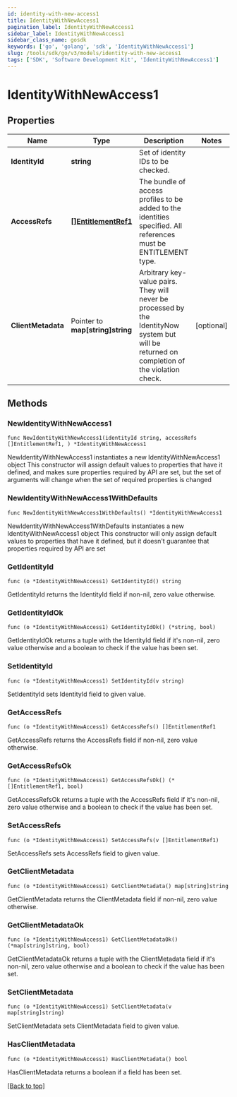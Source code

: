 ```yaml
---
id: identity-with-new-access1
title: IdentityWithNewAccess1
pagination_label: IdentityWithNewAccess1
sidebar_label: IdentityWithNewAccess1
sidebar_class_name: gosdk
keywords: ['go', 'golang', 'sdk', 'IdentityWithNewAccess1'] 
slug: /tools/sdk/go/v3/models/identity-with-new-access1
tags: ['SDK', 'Software Development Kit', 'IdentityWithNewAccess1']
---
```


# IdentityWithNewAccess1

## Properties

Name | Type | Description | Notes
------------ | ------------- | ------------- | -------------
**IdentityId** | **string** | Set of identity IDs to be checked. | 
**AccessRefs** | [**[]EntitlementRef1**](EntitlementRef1) | The bundle of access profiles to be added to the identities specified. All references must be ENTITLEMENT type. | 
**ClientMetadata** | Pointer to **map[string]string** | Arbitrary key-value pairs. They will never be processed by the IdentityNow system but will be returned on completion of the violation check. | [optional] 

## Methods

### NewIdentityWithNewAccess1

`func NewIdentityWithNewAccess1(identityId string, accessRefs []EntitlementRef1, ) *IdentityWithNewAccess1`

NewIdentityWithNewAccess1 instantiates a new IdentityWithNewAccess1 object
This constructor will assign default values to properties that have it defined,
and makes sure properties required by API are set, but the set of arguments
will change when the set of required properties is changed

### NewIdentityWithNewAccess1WithDefaults

`func NewIdentityWithNewAccess1WithDefaults() *IdentityWithNewAccess1`

NewIdentityWithNewAccess1WithDefaults instantiates a new IdentityWithNewAccess1 object
This constructor will only assign default values to properties that have it defined,
but it doesn't guarantee that properties required by API are set

### GetIdentityId

`func (o *IdentityWithNewAccess1) GetIdentityId() string`

GetIdentityId returns the IdentityId field if non-nil, zero value otherwise.

### GetIdentityIdOk

`func (o *IdentityWithNewAccess1) GetIdentityIdOk() (*string, bool)`

GetIdentityIdOk returns a tuple with the IdentityId field if it's non-nil, zero value otherwise
and a boolean to check if the value has been set.

### SetIdentityId

`func (o *IdentityWithNewAccess1) SetIdentityId(v string)`

SetIdentityId sets IdentityId field to given value.


### GetAccessRefs

`func (o *IdentityWithNewAccess1) GetAccessRefs() []EntitlementRef1`

GetAccessRefs returns the AccessRefs field if non-nil, zero value otherwise.

### GetAccessRefsOk

`func (o *IdentityWithNewAccess1) GetAccessRefsOk() (*[]EntitlementRef1, bool)`

GetAccessRefsOk returns a tuple with the AccessRefs field if it's non-nil, zero value otherwise
and a boolean to check if the value has been set.

### SetAccessRefs

`func (o *IdentityWithNewAccess1) SetAccessRefs(v []EntitlementRef1)`

SetAccessRefs sets AccessRefs field to given value.


### GetClientMetadata

`func (o *IdentityWithNewAccess1) GetClientMetadata() map[string]string`

GetClientMetadata returns the ClientMetadata field if non-nil, zero value otherwise.

### GetClientMetadataOk

`func (o *IdentityWithNewAccess1) GetClientMetadataOk() (*map[string]string, bool)`

GetClientMetadataOk returns a tuple with the ClientMetadata field if it's non-nil, zero value otherwise
and a boolean to check if the value has been set.

### SetClientMetadata

`func (o *IdentityWithNewAccess1) SetClientMetadata(v map[string]string)`

SetClientMetadata sets ClientMetadata field to given value.

### HasClientMetadata

`func (o *IdentityWithNewAccess1) HasClientMetadata() bool`

HasClientMetadata returns a boolean if a field has been set.


[[Back to top]](#) 


